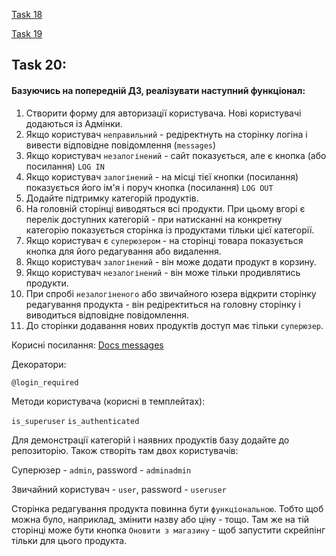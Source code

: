 [Task 18](../../HT_18/sears/task.md)

[Task 19](../../HT_19/sears/task.md)

## Task 20:

#### Базуючись на попередній ДЗ, реалізувати наступний функціонал:

1. Створити форму для авторизації користувача. Нові користувачі додаються із Адмінки.
2. Якщо користувач `неправильний` - редіректнуть на сторінку логіна і вивести відповідне повідомлення (`messages`)
3. Якщо користувач `незалогінений` - сайт показується, але є кнопка (або посилання) `LOG IN`
4. Якщо користувач `залогінений` - на місці тієї кнопки (посилання) показується його ім'я і поруч кнопка (посилання) `LOG
   OUT`
5. Додайте підтримку категорій продуктів.
6. На головній сторінці виводяться всі продукти. При цьому вгорі є перелік доступних категорій - при натисканні на
   конкретну категорію показується сторінка із продуктами тільки цієї категорії.
7. Якщо користувач є `суперюзером` - на сторінці товара показується кнопка для його редагування або видалення.
8. Якщо користувач `залогінений` - він може додати продукт в корзину.
9. Якщо користувач `незалогінений` - він може тільки продивлятись продукти.
10. При спробі `незалогіненого` або звичайного юзера відкрити сторінку редагування продукта - він редіректиться на головну
    сторінку і виводиться відповідне повідомлення.
11. До сторінки додавання нових продуктів доступ має тільки `суперюзер`.

Корисні посилання:
[Docs messages](https://docs.djangoproject.com/en/4.1/ref/contrib/messages/)

Декоратори:

`@login_required`

Методи користувача (корисні в темплейтах):

`is_superuser`
`is_authenticated`

Для демонстрації категорій і наявних продуктів базу додайте до репозиторію. Також створіть там двох користувачів:

Суперюзер - `admin`, password - `adminadmin`

Звичайний користувач - `user`, password - `useruser`

Сторінка редагування продукта повинна бути `функціональною`. Тобто щоб можна було, наприклад, змінити назву або ціну -
тощо. Там же на тій сторінці може бути кнопка `Оновити з магазину` - щоб запустити скрейпінг тільки для цього продукта.

